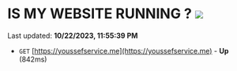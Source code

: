 # IS MY WEBSITE RUNNING ? [![](https://img.shields.io/static/v1?label=Sponsor&message=%E2%9D%A4&logo=GitHub&color=%23fe8e86)](https://github.com/sponsors/<username>)

Last updated: **10/22/2023, 11:55:39 PM**

- `GET` [https://youssefservice.me](https://youssefservice.me) - **Up** (842ms)

